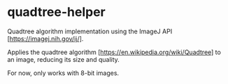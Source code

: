 # quadtree-helper
Quadtree algorithm implementation using the ImageJ API [https://imagej.nih.gov/ij/].

Applies the quadtree algorithm [https://en.wikipedia.org/wiki/Quadtree] to an image, reducing its size and quality.

For now, only works with 8-bit images.
